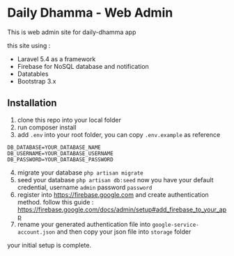 # Daily Dhamma - Web Admin

This is web admin site for daily-dhamma app

this site using : 

- Laravel 5.4 as a framework
- Firebase for NoSQL database and notification
- Datatables
- Bootstrap 3.x

## Installation
1. clone this repo into your local folder
2. run composer install
3. add `.env` into your root folder, you can copy `.env.example` as reference
```
DB_DATABASE=YOUR_DATABASE_NAME
DB_USERNAME=YOUR_DATABASE_USERNAME
DB_PASSWORD=YOUR_DATABASE_PASSWORD
```
4. migrate your database `php artisan migrate`
5. seed your database `php artisan db:seed`
now you have your default credential, username `admin` password `password`
6. register into https://firebase.google.com and create authentication method.
follow this guide : https://firebase.google.com/docs/admin/setup#add_firebase_to_your_app
7. rename your generated authentication file into `google-service-account.json` and then copy your json file into `storage` folder

your initial setup is complete.


